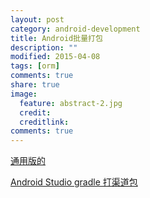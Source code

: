 ```yaml
---
layout: post
category: android-development
title: Android批量打包
description: ""
modified: 2015-04-08
tags: [orm]
comments: true
share: true
image:
  feature: abstract-2.jpg
  credit:
  creditlink:
comments: true
---
```


[通用版的](http://www.cnblogs.com/ct2011/p/4152323.html)

[Android Studio gradle 打渠道包](http://relex.me/using-manifestplaceholders/)
